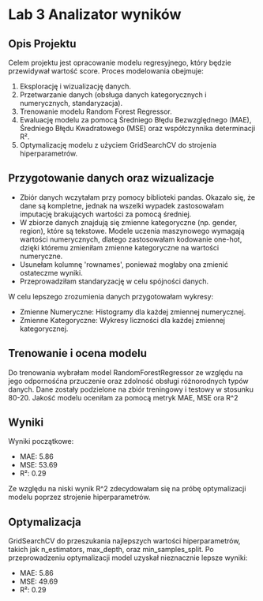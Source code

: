 # Lab 3 Analizator wyników
## Opis Projektu
Celem projektu jest opracowanie modelu regresyjnego, który będzie przewidywał wartość score. Proces modelowania obejmuje:

1. Eksplorację i wizualizację danych.
2. Przetwarzanie danych (obsługa danych kategorycznych i numerycznych, standaryzacja).
3. Trenowanie modelu Random Forest Regressor.
4. Ewaluację modelu za pomocą Średniego Błędu Bezwzględnego (MAE), Średniego Błędu Kwadratowego (MSE) oraz współczynnika determinacji R².
5. Optymalizację modelu z użyciem GridSearchCV do strojenia hiperparametrów.

## Przygotowanie danych oraz wizualizacje
* Zbiór danych wczytałam przy pomocy biblioteki pandas. Okazało się, że dane są kompletne, jednak na wszelki wypadek zastosowałam imputację brakujących wartości za pomocą średniej. 
* W zbiorze danych znajdują się zmienne kategoryczne (np. gender, region), które są tekstowe. Modele uczenia maszynowego wymagają wartości numerycznych, dlatego zastosowałam kodowanie one-hot, dzięki któremu zmieniłam zmienne kategoryczne na wartości numeryczne. 
* Usunełam kolumnę 'rownames', ponieważ mogłaby ona zmienić ostateczme wyniki.
* Przeprowadziłam standaryzację w celu spójności danych.  

W celu lepszego zrozumienia danych przygotowałam wykresy:
* Zmienne Numeryczne: Histogramy dla każdej zmiennej numerycznej.
* Zmienne Kategoryczne: Wykresy liczności dla każdej zmiennej kategorycznej.

## Trenowanie i ocena modelu
Do trenowania wybrałam model RandomForestRegressor ze względu na jego odpornośćna przuczenie oraz zdolność obsługi różnorodnych typów danych.
Dane zostały podzielone na zbiór treningowy i testowy w stosunku 80-20.
Jakość modelu oceniłam za pomocą metryk MAE, MSE ora R^2

## Wyniki
Wyniki początkowe:
* MAE: 5.86
* MSE: 53.69
* R²: 0.29
 
Ze względu na niski wynik R^2 zdecydowałam się na próbę optymalizacji modelu poprzez strojenie hiperparametrów.

## Optymalizacja 
GridSearchCV do przeszukania najlepszych wartości hiperparametrów, takich jak n_estimators, max_depth, oraz min_samples_split. Po przeprowadzeniu optymalizacji model uzyskał nieznacznie lepsze wyniki: 
* MAE: 5.86
* MSE: 49.69
* R²: 0.29







